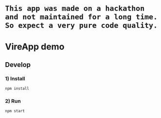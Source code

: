 # `This app was made on a hackathon and not maintained for a long time. So expect a very pure code quality.`


# VireApp demo




## Develop


### 1) Install

```bash
npm install
```

### 2) Run

```bash
npm start
```



